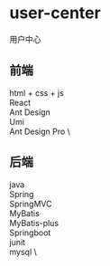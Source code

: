 # user-center
用户中心

## 前端
html + css + js \
React \
Ant Design \
Umi \
Ant Design Pro \

## 后端
java \
Spring \
SpringMVC \
MyBatis \
MyBatis-plus \
Springboot \
junit \
mysql \
